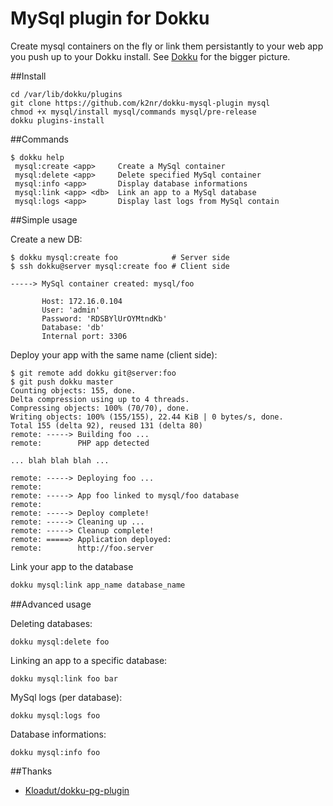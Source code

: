 # MySql plugin for Dokku

Create mysql containers on the fly or link them persistantly to your web app you push up to your Dokku install.
See [Dokku](https://github.com/progrium/dokku) for the bigger picture.

##Install

    cd /var/lib/dokku/plugins
    git clone https://github.com/k2nr/dokku-mysql-plugin mysql
    chmod +x mysql/install mysql/commands mysql/pre-release
    dokku plugins-install

##Commands

    $ dokku help
     mysql:create <app>     Create a MySql container
     mysql:delete <app>     Delete specified MySql container
     mysql:info <app>       Display database informations
     mysql:link <app> <db>  Link an app to a MySql database
     mysql:logs <app>       Display last logs from MySql contain

##Simple usage


Create a new DB:

    $ dokku mysql:create foo            # Server side
    $ ssh dokku@server mysql:create foo # Client side

    -----> MySql container created: mysql/foo

           Host: 172.16.0.104
           User: 'admin'
           Password: 'RDSBYlUrOYMtndKb'
           Database: 'db'
           Internal port: 3306

Deploy your app with the same name (client side):

    $ git remote add dokku git@server:foo
    $ git push dokku master
    Counting objects: 155, done.
    Delta compression using up to 4 threads.
    Compressing objects: 100% (70/70), done.
    Writing objects: 100% (155/155), 22.44 KiB | 0 bytes/s, done.
    Total 155 (delta 92), reused 131 (delta 80)
    remote: -----> Building foo ...
    remote:        PHP app detected

    ... blah blah blah ...

    remote: -----> Deploying foo ...
    remote: 
    remote: -----> App foo linked to mysql/foo database
    remote: 
    remote: -----> Deploy complete!
    remote: -----> Cleaning up ...
    remote: -----> Cleanup complete!
    remote: =====> Application deployed:
    remote:        http://foo.server


Link your app to the database
```bash
dokku mysql:link app_name database_name
```


##Advanced usage

Deleting databases:

    dokku mysql:delete foo

Linking an app to a specific database:

    dokku mysql:link foo bar

MySql logs (per database):

    dokku mysql:logs foo

Database informations:

    dokku mysql:info foo

##Thanks

* [Kloadut/dokku-pg-plugin](https://github.com/Kloadut/dokku-pg-plugin)
